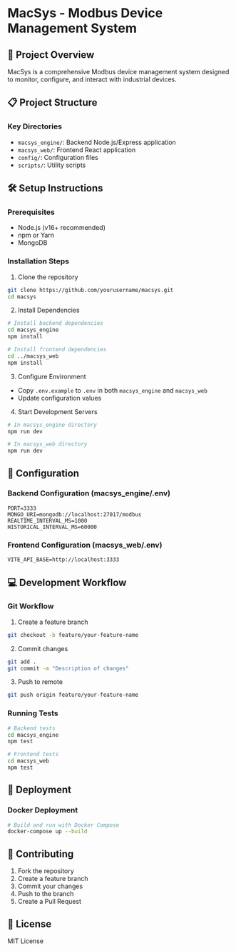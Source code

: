 # MacSys - Modbus Device Management System

## 🚀 Project Overview

MacSys is a comprehensive Modbus device management system designed to monitor, configure, and interact with industrial devices.

## 📋 Project Structure

### Key Directories
- `macsys_engine/`: Backend Node.js/Express application
- `macsys_web/`: Frontend React application
- `config/`: Configuration files
- `scripts/`: Utility scripts

## 🛠 Setup Instructions

### Prerequisites
- Node.js (v16+ recommended)
- npm or Yarn
- MongoDB

### Installation Steps

1. Clone the repository
```bash
git clone https://github.com/yourusername/macsys.git
cd macsys
```

2. Install Dependencies
```bash
# Install backend dependencies
cd macsys_engine
npm install

# Install frontend dependencies
cd ../macsys_web
npm install
```

3. Configure Environment
- Copy `.env.example` to `.env` in both `macsys_engine` and `macsys_web`
- Update configuration values

4. Start Development Servers
```bash
# In macsys_engine directory
npm run dev

# In macsys_web directory
npm run dev
```

## 🔧 Configuration

### Backend Configuration (macsys_engine/.env)
```
PORT=3333
MONGO_URI=mongodb://localhost:27017/modbus
REALTIME_INTERVAL_MS=1000
HISTORICAL_INTERVAL_MS=60000
```

### Frontend Configuration (macsys_web/.env)
```
VITE_API_BASE=http://localhost:3333
```

## 💻 Development Workflow

### Git Workflow
1. Create a feature branch
```bash
git checkout -b feature/your-feature-name
```

2. Commit changes
```bash
git add .
git commit -m "Description of changes"
```

3. Push to remote
```bash
git push origin feature/your-feature-name
```

### Running Tests
```bash
# Backend tests
cd macsys_engine
npm test

# Frontend tests
cd macsys_web
npm test
```

## 🚢 Deployment

### Docker Deployment
```bash
# Build and run with Docker Compose
docker-compose up --build
```

## 🤝 Contributing
1. Fork the repository
2. Create a feature branch
3. Commit your changes
4. Push to the branch
5. Create a Pull Request

## 📄 License
MIT License